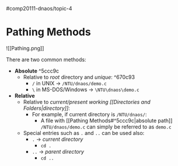 #comp20111-dnaos/topic-4 
# Pathing Methods

![[Pathing.png]]

There are two common methods:
- **Absolute** ^5ccc9c
	- Relative to *root* directory and *unique*: ^670c93
		- `/`  in UNIX $\rightarrow$  `/NTU/dnaos/demo.c`
		- `\` in MS-DOS/Windows $\rightarrow$ `\NTU\dnaos\demo.c`
- **Relative**
	- Relative to *current/present working [[Directories and Folders|directory]]*:
		- For example, if current directory is `/NTU/dnaos/`: 
			- A file with [[Pathing Methods#^5ccc9c|absolute path]] `/NTU/dnaos/demo.c` can simply be referred to as `demo.c`
	- Special entries such as `.` and `..` can be used also:
		- `.` $\rightarrow$ *current directory*
			- `cd .`
		- `..` $\rightarrow$ *parent directory*
			- `cd ..`
